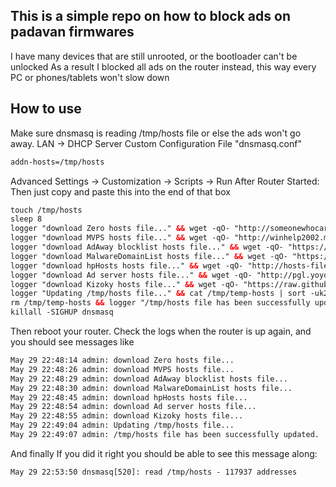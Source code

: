 ## This is a simple repo on how to block ads on padavan firmwares

I have many devices that are still unrooted, or the bootloader can't be unlocked
As a result I blocked all ads on the router instead, this way every PC or phones/tablets won't slow down

## How to use

Make sure dnsmasq is reading /tmp/hosts file or else the ads won't go away.
LAN -> DHCP Server
Custom Configuration File "dnsmasq.conf"
```xml
addn-hosts=/tmp/hosts
```
Advanced Settings -> Customization -> Scripts -> Run After Router Started:
 Then just copy and paste this into the end of that box

```xml
touch /tmp/hosts
sleep 8
logger "download Zero hosts file..." && wget -qO- "http://someonewhocares.org/hosts/zero/hosts" | awk -v r="0.0.0.0" '{sub(/^0.0.0.0/, r)} $0 ~ "^"r' >> /tmp/temp-hosts
logger "download MVPS hosts file..." && wget -qO- "http://winhelp2002.mvps.org/hosts.txt" | awk -v r="0.0.0.0" '{sub(/^0.0.0.0/, r)} $0 ~ "^"r' >> /tmp/temp-hosts
logger "download AdAway blocklist hosts file..." && wget -qO- "https://adaway.org/hosts.txt" |awk -v r="0.0.0.0" '{sub(/^127.0.0.1/, r)} $0 ~ "^"r' >> /tmp/temp-hosts
logger "download MalwareDomainList hosts file..." && wget -qO- "https://www.malwaredomainlist.com/hostslist/hosts.txt" |awk -v r="0.0.0.0" '{sub(/^127.0.0.1/, r)} $0 ~ "^"r' >> /tmp/temp-hosts
logger "download hpHosts hosts file..." && wget -qO- "http://hosts-file.net/ad_servers.txt" |awk -v r="0.0.0.0" '{sub(/^127.0.0.1/, r)} $0 ~ "^"r' >> /tmp/temp-hosts
logger "download Ad server hosts file..." && wget -qO- "http://pgl.yoyo.org/adservers/serverlist.php?hostformat=dnsmasq&showintro=0&mimetype=plaintext" |awk -v r="0.0.0.0" '{sub(/^127.0.0.1/, r)} $0 ~ "^"r' >> /tmp/temp-hosts
logger "download Kizoky hosts file..." && wget -qO- "https://raw.githubusercontent.com/Kizoky/RouterHosts/master/hosts1.txt" |awk -v r="0.0.0.0" '{sub(/^127.0.0.1/, r)} $0 ~ "^"r' >> /tmp/temp-hosts
logger "Updating /tmp/hosts file..." && cat /tmp/temp-hosts | sort -uk2 >> /tmp/hosts
rm /tmp/temp-hosts && logger "/tmp/hosts file has been successfully updated."
killall -SIGHUP dnsmasq
```
Then reboot your router.
Check the logs when the router is up again, and you should see messages like
```xml
May 29 22:48:14 admin: download Zero hosts file...
May 29 22:48:26 admin: download MVPS hosts file...
May 29 22:48:29 admin: download AdAway blocklist hosts file...
May 29 22:48:30 admin: download MalwareDomainList hosts file...
May 29 22:48:45 admin: download hpHosts hosts file...
May 29 22:48:54 admin: download Ad server hosts file...
May 29 22:48:55 admin: download Kizoky hosts file...
May 29 22:49:04 admin: Updating /tmp/hosts file...
May 29 22:49:07 admin: /tmp/hosts file has been successfully updated.
```

And finally If you did it right you should be able to see this message along:
```xml
May 29 22:53:50 dnsmasq[520]: read /tmp/hosts - 117937 addresses
```

